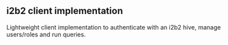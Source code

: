 
i2b2 client implementation
--------------------------

Lightweight client implementation to authenticate with
an i2b2 hive, manage users/roles and run queries.
 